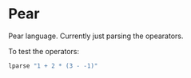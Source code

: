 # Pear

Pear language. Currently just parsing the opearators.

To test the operators:
```haskell 
lparse "1 + 2 * (3 - -1)"
```
